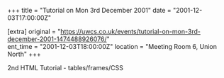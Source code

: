 +++
title = "Tutorial on Mon 3rd December 2001"
date = "2001-12-03T17:00:00Z"

[extra]
original = "https://uwcs.co.uk/events/tutorial-on-mon-3rd-december-2001-1474488926076/"    
ent_time = "2001-12-03T18:00:00Z"
location = "Meeting Room 6, Union North"
+++

2nd HTML Tutorial - tables/frames/CSS

